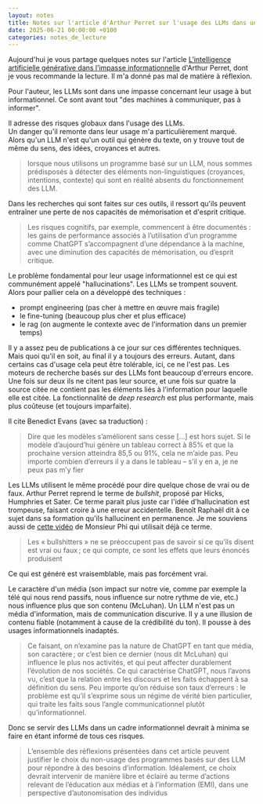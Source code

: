```yaml
---
layout: notes
title: Notes sur l'article d'Arthur Perret sur l'usage des LLMs dans un but informationnel
date: 2025-06-21 00:00:00 +0100
categories: notes_de_lecture
---
```

Aujourd'hui je vous partage quelques notes sur l'article [L’intelligence artificielle générative dans l’impasse informationnelle](https://www.arthurperret.fr/articles/2025-06-20-congres-sfsic-ia-impasse-informationnelle.html) d'Arthur Perret, dont je vous recommande la lecture. 
Il m'a donné pas mal de matière à réflexion. 

Pour l'auteur, les LLMs sont dans une impasse concernant leur usage à but informationnel. 
Ce sont avant tout "des machines à communiquer, pas à informer". 

Il adresse des risques globaux dans l'usage des LLMs.  
Un danger qu'il remonte dans leur usage m'a particulièrement marqué. 
Alors qu'un LLM n'est qu'un outil qui génère du texte, on y trouve tout de même du sens, des idées, croyances et autres. 

> lorsque nous utilisons un programme basé sur un LLM, nous sommes prédisposés à détecter des éléments non-linguistiques (croyances, intentions, contexte) qui sont en réalité absents du fonctionnement des LLM.

Dans les recherches qui sont faites sur ces outils, il ressort qu'ils peuvent entraîner une perte de nos capacités de mémorisation et d'esprit critique. 

> Les risques cognitifs, par exemple, commencent à être documentés : les gains de performance associés à l’utilisation d’un programme comme ChatGPT s’accompagnent d’une dépendance à la machine, avec une diminution des capacités de mémorisation, ou d’esprit critique. 

Le problème fondamental pour leur usage informationnel est ce qui est communément appelé "hallucinations". 
Les LLMs se trompent souvent. 
Alors pour pallier cela on a développé des techniques : 
* prompt engineering (pas cher à mettre en œuvre mais fragile)
* le fine-tuning (beaucoup plus cher et plus efficace)
* le rag (on augmente le contexte avec de l'information dans un premier temps)

Il y a assez peu de publications à ce jour sur ces différentes techniques. 
Mais quoi qu'il en soit, au final il y a toujours des erreurs. 
Autant, dans certains cas d'usage cela peut être tolérable, ici, ce ne l'est pas. 
Les moteurs de recherche basés sur des LLMs font beaucoup d'erreurs encore. 
Une fois sur deux ils ne citent pas leur source, et une fois sur quatre la source citée ne contient pas les éléments liés à l'information pour laquelle elle est citée. 
La fonctionnalité de _deep research_ est plus performante, mais plus coûteuse (et toujours imparfaite). 

Il cite Benedict Evans (avec sa traduction) : 

> Dire que les modèles s’améliorent sans cesse […] est hors sujet. Si le modèle d’aujourd’hui génère un tableau correct à 85% et que la prochaine version atteindra 85,5 ou 91%, cela ne m’aide pas. Peu importe combien d’erreurs il y a dans le tableau – s’il y en a, je ne peux pas m’y fier

Les LLMs utilisent le même procédé pour dire quelque chose de vrai ou de faux. 
Arthur Perret reprend le terme de _bullshit_, proposé par Hicks, Humphries et Sater. 
Ce terme parait plus juste car l'idée d'hallucination est trompeuse, faisant croire à une erreur accidentelle. 
Benoît Raphaël dit à ce sujet dans sa formation qu'ils hallucinent en permanence. 
Je me souviens aussi de [cette vidéo](https://www.youtube.com/watch?v=R2fjRbc9Sa0&pp=ygUVbW9uc2lldXIgcGhpIGJ1bGxzaGl0) de Monsieur Phi qui utilisait déjà ce terme. 

> Les « bullshitters » ne se préoccupent pas de savoir si ce qu’ils disent est vrai ou faux ; ce qui compte, ce sont les effets que leurs énoncés produisent

Ce qui est généré est vraisemblable, mais pas forcément vrai. 

Le caractère d'un média (son impact sur notre vie, comme par exemple la télé qui nous rend passifs, nous influence sur notre rythme de vie, etc.) nous influence plus que son contenu (McLuhan). 
Un LLM n'est pas un média d'information, mais de communication discurive. 
Il y a une illusion de contenu fiable (notamment à cause de la crédibilité du ton). 
Il pousse à des usages informationnels inadaptés. 

> Ce faisant, on n’examine pas la nature de ChatGPT en tant que média, son caractère ; or c’est bien ce dernier (nous dit McLuhan) qui influence le plus nos activités, et qui peut affecter durablement l’évolution de nos sociétés. Ce qui caractérise ChatGPT, nous l’avons vu, c’est que la relation entre les discours et les faits échappent à sa définition du sens. Peu importe qu’on réduise son taux d’erreurs : le problème est qu’il s’exprime sous un régime de vérité bien particulier, qui traite les faits sous l’angle communicationnel plutôt qu’informationnel.

Donc se servir des LLMs dans un cadre informationnel devrait à minima se faire en étant informé de tous ces risques. 

> L’ensemble des réflexions présentées dans cet article peuvent justifier le choix du non-usage des programmes basés sur des LLM pour répondre à des besoins d’information. Idéalement, ce choix devrait intervenir de manière libre et éclairé au terme d’actions relevant de l’éducation aux médias et à l’information (EMI), dans une perspective d’autonomisation des individus